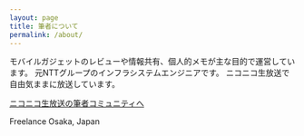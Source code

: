 ```yaml
---
layout: page
title: 筆者について
permalink: /about/
---
```


モバイルガジェットのレビューや情報共有、個人的メモが主な目的で運営しています。
元NTTグループのインフラシステムエンジニアです。
ニコニコ生放送で自由気ままに放送しています。
 
[ニコニコ生放送の筆者コミュニティへ](http://com.nicovideo.jp/community/co1136215/)
 
Freelance
Osaka, Japan
